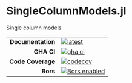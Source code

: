 # SingleColumnModels.jl
Single column models

|||
|---------------------:|:----------------------------------------------|
| **Documentation**    | [![latest][docs-latest-img]][docs-latest-url] |
| **GHA CI**           | [![gha ci][gha-ci-img]][gha-ci-url]           |
| **Code Coverage**    | [![codecov][codecov-img]][codecov-url]        |
| **Bors**             | [![Bors enabled][bors-img]][bors-url]         |

[docs-latest-img]: https://img.shields.io/badge/docs-latest-blue.svg
[docs-latest-url]: https://climate-machine.github.io/SingleColumnModels.jl/latest/

[gha-ci-img]: https://github.com/CliMA/Thermodynamics.jl/actions/workflows/ci.yml/badge.svg
[gha-ci-url]: https://github.com/CliMA/Thermodynamics.jl/actions/workflows/ci.yml

[codecov-img]: https://codecov.io/gh/CliMA/SingleColumnModels.jl/branch/main/graph/badge.svg?token=u3aSWzikKR
[codecov-url]: https://codecov.io/gh/CliMA/SingleColumnModels.jl

[bors-img]: https://bors.tech/images/badge_small.svg
[bors-url]: https://app.bors.tech/repositories/24784

